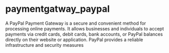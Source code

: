 # paymentgatway_paypal
A PayPal Payment Gateway is a secure and convenient method for processing online payments. It allows businesses and individuals to accept payments via credit cards, debit cards, bank accounts, or PayPal balances directly on their website or application. PayPal provides a reliable infrastructure and security measures
